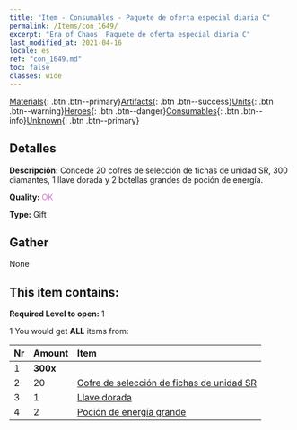 ```yaml
---
title: "Item - Consumables - Paquete de oferta especial diaria C"
permalink: /Items/con_1649/
excerpt: "Era of Chaos  Paquete de oferta especial diaria C"
last_modified_at: 2021-04-16
locale: es
ref: "con_1649.md"
toc: false
classes: wide
---
```

 [Materials](/es/Items/){: .btn .btn--primary}[Artifacts](/es/Items/Artifacts/){: .btn .btn--success}[Units](/es/Items/Units/){: .btn .btn--warning}[Heroes](/es/Items/Heroes/){: .btn .btn--danger}[Consumables](/es/Items/Consumables/){: .btn .btn--info}[Unknown](/es/Items/Unknown/){: .btn .btn--primary}

## Detalles
 **Descripción:** Concede 20 cofres de selección de fichas de unidad SR, 300 diamantes, 1 llave dorada y 2 botellas grandes de poción de energía.

 **Quality:** <span style="color: #DA70D6">OK</span>

 **Type:** Gift

## Gather

  None

## This item contains:

 **Required Level to open:** 1

 1 You would get **ALL** items  from:

  | Nr | Amount |     Item    |
  |:---|:-------|:------------|
  | 1 |  **300x** | <i class="fas fa-gem"/> |  | 
  | 2 | 20 | [Cofre de selección de fichas de unidad SR](/es/Items/con_1618/) |  | 
  | 3 | 1 | [Llave dorada](/es/Items/con_783/) |  | 
  | 4 | 2 | [Poción de energía grande](/es/Items/con_706/) |  | 
